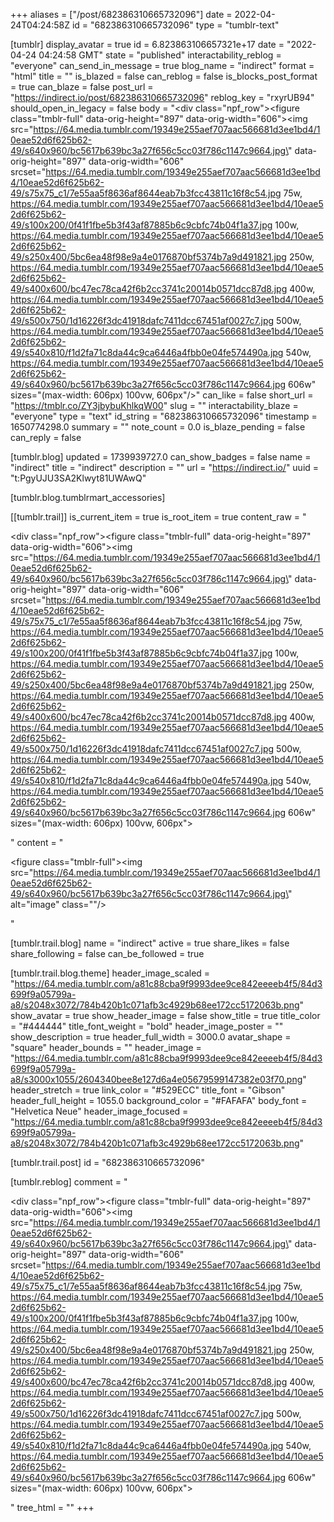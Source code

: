 +++
aliases = ["/post/682386310665732096"]
date = 2022-04-24T04:24:58Z
id = "682386310665732096"
type = "tumblr-text"

[tumblr]
display_avatar = true
id = 6.823863106657321e+17
date = "2022-04-24 04:24:58 GMT"
state = "published"
interactability_reblog = "everyone"
can_send_in_message = true
blog_name = "indirect"
format = "html"
title = ""
is_blazed = false
can_reblog = false
is_blocks_post_format = true
can_blaze = false
post_url = "https://indirect.io/post/682386310665732096"
reblog_key = "rxyrUB94"
should_open_in_legacy = false
body = "<div class=\"npf_row\"><figure class=\"tmblr-full\" data-orig-height=\"897\" data-orig-width=\"606\"><img src=\"https://64.media.tumblr.com/19349e255aef707aac566681d3ee1bd4/10eae52d6f625b62-49/s640x960/bc5617b639bc3a27f656c5cc03f786c1147c9664.jpg\" data-orig-height=\"897\" data-orig-width=\"606\" srcset=\"https://64.media.tumblr.com/19349e255aef707aac566681d3ee1bd4/10eae52d6f625b62-49/s75x75_c1/7e55aa5f8636af8644eab7b3fcc43811c16f8c54.jpg 75w, https://64.media.tumblr.com/19349e255aef707aac566681d3ee1bd4/10eae52d6f625b62-49/s100x200/0f41f1fbe5b3f43af87885b6c9cbfc74b04f1a37.jpg 100w, https://64.media.tumblr.com/19349e255aef707aac566681d3ee1bd4/10eae52d6f625b62-49/s250x400/5bc6ea48f98e9a4e0176870bf5374b7a9d491821.jpg 250w, https://64.media.tumblr.com/19349e255aef707aac566681d3ee1bd4/10eae52d6f625b62-49/s400x600/bc47ec78ca42f6b2cc3741c20014b0571dcc87d8.jpg 400w, https://64.media.tumblr.com/19349e255aef707aac566681d3ee1bd4/10eae52d6f625b62-49/s500x750/1d16226f3dc41918dafc7411dcc67451af0027c7.jpg 500w, https://64.media.tumblr.com/19349e255aef707aac566681d3ee1bd4/10eae52d6f625b62-49/s540x810/f1d2fa71c8da44c9ca6446a4fbb0e04fe574490a.jpg 540w, https://64.media.tumblr.com/19349e255aef707aac566681d3ee1bd4/10eae52d6f625b62-49/s640x960/bc5617b639bc3a27f656c5cc03f786c1147c9664.jpg 606w\" sizes=\"(max-width: 606px) 100vw, 606px\"/></figure></div>"
can_like = false
short_url = "https://tmblr.co/ZY3jbybuKhlkqW00"
slug = ""
interactability_blaze = "everyone"
type = "text"
id_string = "682386310665732096"
timestamp = 1650774298.0
summary = ""
note_count = 0.0
is_blaze_pending = false
can_reply = false

[tumblr.blog]
updated = 1739939727.0
can_show_badges = false
name = "indirect"
title = "indirect"
description = ""
url = "https://indirect.io/"
uuid = "t:PgyUJU3SA2Klwyt81UWAwQ"

[tumblr.blog.tumblrmart_accessories]

[[tumblr.trail]]
is_current_item = true
is_root_item = true
content_raw = "<p><div class=\"npf_row\"><figure class=\"tmblr-full\" data-orig-height=\"897\" data-orig-width=\"606\"><img src=\"https://64.media.tumblr.com/19349e255aef707aac566681d3ee1bd4/10eae52d6f625b62-49/s640x960/bc5617b639bc3a27f656c5cc03f786c1147c9664.jpg\" data-orig-height=\"897\" data-orig-width=\"606\" srcset=\"https://64.media.tumblr.com/19349e255aef707aac566681d3ee1bd4/10eae52d6f625b62-49/s75x75_c1/7e55aa5f8636af8644eab7b3fcc43811c16f8c54.jpg 75w, https://64.media.tumblr.com/19349e255aef707aac566681d3ee1bd4/10eae52d6f625b62-49/s100x200/0f41f1fbe5b3f43af87885b6c9cbfc74b04f1a37.jpg 100w, https://64.media.tumblr.com/19349e255aef707aac566681d3ee1bd4/10eae52d6f625b62-49/s250x400/5bc6ea48f98e9a4e0176870bf5374b7a9d491821.jpg 250w, https://64.media.tumblr.com/19349e255aef707aac566681d3ee1bd4/10eae52d6f625b62-49/s400x600/bc47ec78ca42f6b2cc3741c20014b0571dcc87d8.jpg 400w, https://64.media.tumblr.com/19349e255aef707aac566681d3ee1bd4/10eae52d6f625b62-49/s500x750/1d16226f3dc41918dafc7411dcc67451af0027c7.jpg 500w, https://64.media.tumblr.com/19349e255aef707aac566681d3ee1bd4/10eae52d6f625b62-49/s540x810/f1d2fa71c8da44c9ca6446a4fbb0e04fe574490a.jpg 540w, https://64.media.tumblr.com/19349e255aef707aac566681d3ee1bd4/10eae52d6f625b62-49/s640x960/bc5617b639bc3a27f656c5cc03f786c1147c9664.jpg 606w\" sizes=\"(max-width: 606px) 100vw, 606px\"></figure></div></p>"
content = "<p><figure class=\"tmblr-full\"><img src=\"https://64.media.tumblr.com/19349e255aef707aac566681d3ee1bd4/10eae52d6f625b62-49/s640x960/bc5617b639bc3a27f656c5cc03f786c1147c9664.jpg\" alt=\"image\" class=\"\"/></figure></p>"

[tumblr.trail.blog]
name = "indirect"
active = true
share_likes = false
share_following = false
can_be_followed = true

[tumblr.trail.blog.theme]
header_image_scaled = "https://64.media.tumblr.com/a81c88cba9f9993dee9ce842eeeeb4f5/84d3699f9a05799a-a8/s2048x3072/784b420b1c071afb3c4929b68ee172cc5172063b.png"
show_avatar = true
show_header_image = false
show_title = true
title_color = "#444444"
title_font_weight = "bold"
header_image_poster = ""
show_description = true
header_full_width = 3000.0
avatar_shape = "square"
header_bounds = ""
header_image = "https://64.media.tumblr.com/a81c88cba9f9993dee9ce842eeeeb4f5/84d3699f9a05799a-a8/s3000x1055/2604340bee8e127d6a4e05679599147382e03f70.png"
header_stretch = true
link_color = "#529ECC"
title_font = "Gibson"
header_full_height = 1055.0
background_color = "#FAFAFA"
body_font = "Helvetica Neue"
header_image_focused = "https://64.media.tumblr.com/a81c88cba9f9993dee9ce842eeeeb4f5/84d3699f9a05799a-a8/s2048x3072/784b420b1c071afb3c4929b68ee172cc5172063b.png"

[tumblr.trail.post]
id = "682386310665732096"

[tumblr.reblog]
comment = "<p><div class=\"npf_row\"><figure class=\"tmblr-full\" data-orig-height=\"897\" data-orig-width=\"606\"><img src=\"https://64.media.tumblr.com/19349e255aef707aac566681d3ee1bd4/10eae52d6f625b62-49/s640x960/bc5617b639bc3a27f656c5cc03f786c1147c9664.jpg\" data-orig-height=\"897\" data-orig-width=\"606\" srcset=\"https://64.media.tumblr.com/19349e255aef707aac566681d3ee1bd4/10eae52d6f625b62-49/s75x75_c1/7e55aa5f8636af8644eab7b3fcc43811c16f8c54.jpg 75w, https://64.media.tumblr.com/19349e255aef707aac566681d3ee1bd4/10eae52d6f625b62-49/s100x200/0f41f1fbe5b3f43af87885b6c9cbfc74b04f1a37.jpg 100w, https://64.media.tumblr.com/19349e255aef707aac566681d3ee1bd4/10eae52d6f625b62-49/s250x400/5bc6ea48f98e9a4e0176870bf5374b7a9d491821.jpg 250w, https://64.media.tumblr.com/19349e255aef707aac566681d3ee1bd4/10eae52d6f625b62-49/s400x600/bc47ec78ca42f6b2cc3741c20014b0571dcc87d8.jpg 400w, https://64.media.tumblr.com/19349e255aef707aac566681d3ee1bd4/10eae52d6f625b62-49/s500x750/1d16226f3dc41918dafc7411dcc67451af0027c7.jpg 500w, https://64.media.tumblr.com/19349e255aef707aac566681d3ee1bd4/10eae52d6f625b62-49/s540x810/f1d2fa71c8da44c9ca6446a4fbb0e04fe574490a.jpg 540w, https://64.media.tumblr.com/19349e255aef707aac566681d3ee1bd4/10eae52d6f625b62-49/s640x960/bc5617b639bc3a27f656c5cc03f786c1147c9664.jpg 606w\" sizes=\"(max-width: 606px) 100vw, 606px\"></figure></div></p>"
tree_html = ""
+++
